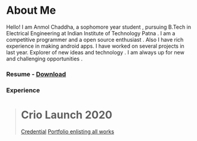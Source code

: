 # About Me
Hello! I am Anmol Chaddha, a sophomore year student , pursuing B.Tech in Electrical Engineering at Indian Institute of Technology Patna . I am a competitive programmer and a open source enthusiast . Also I have rich experience in making android apps. I have worked on several projects in last year. Explorer of new ideas and technology . I am always up for new and challenging opportunities . 

### Resume - [Download](https://chanmol1999.github.io/Anmol_Chaddha___Resume.pdf) 


### Experience
> # Crio Launch 2020
> [Credential](https://drive.google.com/open?id=1drHsgoWFiZijZFrc6aWel1RS08mmAp38)
> [Portfolio enlisting all works](https://drive.google.com/open?id=1drHsgoWFiZijZFrc6aWel1RS08mmAp38)




